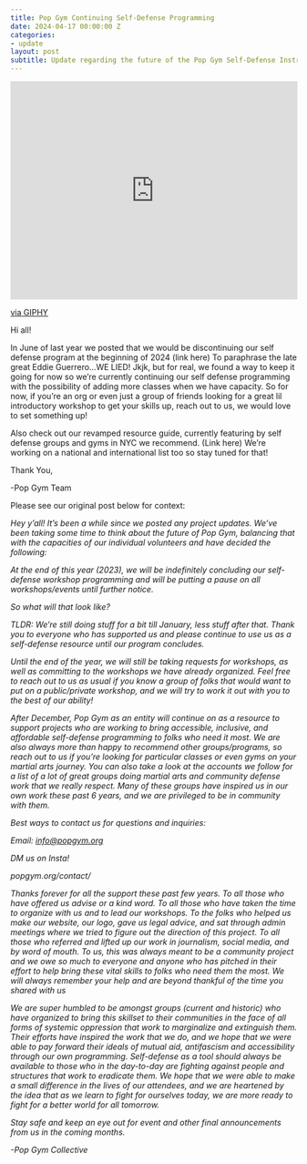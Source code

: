 ```yaml
---
title: Pop Gym Continuing Self-Defense Programming
date: 2024-04-17 00:00:00 Z
categories:
- update
layout: post
subtitle: Update regarding the future of the Pop Gym Self-Defense Instruction Program
---
```


<div style="width:100%;height:0;padding-bottom:76%;position:relative;"><iframe src="https://giphy.com/embed/b0p5mfBa4LRg4" width="100%" height="100%" style="position:absolute" frameBorder="0" class="giphy-embed" allowFullScreen></iframe></div><p><a href="https://giphy.com/gifs/wwe-wrestling-eddie-guerrero-b0p5mfBa4LRg4">via GIPHY</a></p>

Hi all!

In June of last year we posted that we would be discontinuing our self defense program at the beginning of 2024 (link here) To paraphrase the late great Eddie Guerrero…WE LIED! Jkjk, but for real, we found a way to keep it going for now so we’re currently continuing our self defense programming with the possibility of adding more classes when we have capacity. So for now, if you’re an org or even just a group of friends looking for a great lil introductory workshop to get your skills up, reach out to us, we would love to set something up!

Also check out our revamped resource guide, currently featuring by self defense groups and gyms in NYC we recommend. (Link here) We’re working on a national and international list too so stay tuned for that!

Thank You,

-Pop Gym Team


Please see our original post below for context:


<i>Hey y’all! It’s been a while since we posted any project updates. We’ve been taking some time to think about the future of Pop Gym, balancing that with the capacities of our individual volunteers and have decided the following:

At the end of this year (2023), we will be indefinitely concluding  our self-defense workshop programming and will be putting a pause on all workshops/events until further notice.

So what will that look like?

TLDR: We’re still doing stuff for a bit till January, less stuff after that. Thank you to everyone who has supported us and please continue to use us as a self-defense resource until our program concludes.


Until the end of the year, we will still be taking requests for workshops, as well as committing to the workshops we have already organized. Feel free to reach out to us as usual if you know a group of folks that would want to put on a public/private workshop, and we will try to work it out with you to the best of our ability!

After December, Pop Gym as an entity will continue on as a resource to support projects who are working to bring accessible, inclusive, and affordable self-defense programming to folks who need it most. We are also always more than happy to recommend other groups/programs, so reach out to us if you’re looking for particular classes or even gyms on your martial arts journey. You can also take a look at the accounts we follow for a list of a lot of great groups doing martial arts and community defense work that we really respect. Many of these groups have inspired us in our own work these past 6 years, and we are privileged to be in community with them.

Best ways to contact us for questions and inquiries:

Email: info@popgym.org

DM us on Insta!

popgym.org/contact/


Thanks forever for all the support these past few years. To all those who have offered us advise or a kind word. To all those who have taken the time to organize with us and to lead our workshops. To the folks who helped us make our website, our logo, gave us legal advice, and sat through admin meetings where we tried to figure out the direction of this project. To all those who referred and lifted up our work in journalism, social media, and by word of mouth. To us, this was always meant to be a community project and we owe so much to everyone and anyone who has pitched in their effort to help bring these vital skills to folks who need them the most. We will always remember your help and are beyond thankful of the time you shared with us

We are super humbled to be amongst groups (current and historic) who have organized to bring this skillset to their communities in the face of all forms of systemic oppression that work to marginalize and extinguish them. Their efforts have inspired the work that we do, and we hope that we were able to pay forward their ideals of mutual aid, antifascism and accessibility through our own programming. Self-defense as a tool should always be available to those who in the day-to-day are fighting against people and structures that work to eradicate them. We hope that we were able to make a small difference in the lives of our attendees, and we are heartened by the idea that as we learn to fight for ourselves today, we are more ready to fight for a better world for all tomorrow. 

Stay safe and keep an eye out for event and other final announcements from us in the coming months.

-Pop Gym Collective</i>
